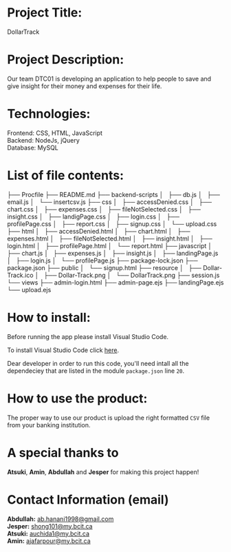 # Project Title:
DollarTrack

# Project Description:

Our team DTC01 is developing an application to help people to save and give insight for their money and expenses for their life.
# Technologies:

Frontend: CSS, HTML, JavaScript<br>
Backend: NodeJs, jQuery<br>
Database: MySQL
# List of file contents:

├── Procfile
├── README.md
├── backend-scripts
│   ├── db.js
│   ├── email.js
│   └── insertcsv.js
├── css
│   ├── accessDenied.css
│   ├── chart.css
│   ├── expenses.css
│   ├── fileNotSelected.css
│   ├── insight.css
│   ├── landigPage.css
│   ├── login.css
│   ├── profilePage.css
│   ├── report.css
│   ├── signup.css
│   └── upload.css
├── html
│   ├── accessDenied.html
│   ├── chart.html
│   ├── expenses.html
│   ├── fileNotSelected.html
│   ├── insight.html
│   ├── login.html
│   ├── profilePage.html
│   └── report.html
├── javascript
│   ├── chart.js
│   ├── expenses.js
│   ├── insight.js
│   ├── landingPage.js
│   ├── login.js
│   └── profilePage.js
├── package-lock.json
├── package.json
├── public
│   └── signup.html
├── resource
│   ├── Dollar-Track.ico
│   ├── Dollar-Track.png
│   └── DollarTrack.png
├── session.js
└── views
    ├── admin-login.html
    ├── admin-page.ejs
    ├── landingPage.ejs
    └── upload.ejs

# How to install:

Before running the app please install Visual Studio Code.

To install Visual Studio Code click [here](https://code.visualstudio.com/).

Dear developer in order to run this code, you'll need intall all the dependeciey that are listed in the module `package.json` line `20`.

# How to use the product:

The proper way to use our product is upload the right formatted `CSV` file from your banking institution.

# A special thanks to

<b>Atsuki</b>, <b>Amin</b>, <b>Abdullah</b> and <b>Jesper</b> for making this project happen!

# Contact Information (email)

<b>Abdullah:</b> ab.hanani1998@gmail.com<br>
<b>Jesper:</b> shong101@my.bcit.ca<br>
<b>Atsuki:</b> auchida1@my.bcit.ca<br>
<b>Amin:</b> ajafarpour@my.bcit.ca
